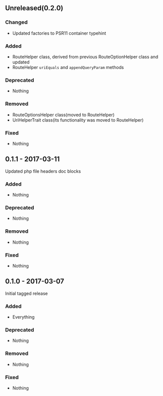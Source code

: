## Unreleased(0.2.0)

### Changed
* Updated factories to PSR11 container typehint

### Added
* RouteHelper class, derived from previous RouteOptionHelper class and updated
* RouteHelper `uriEquals` and `appendQueryParam` methods

### Deprecated
* Nothing

### Removed
* RouteOptionsHelper class(moved to RouteHelper)
* UriHelperTrait class(its functionality was moved to RouteHelper)

### Fixed
* Nothing


## 0.1.1 - 2017-03-11

Updated php file headers doc blocks

### Added
* Nothing

### Deprecated
* Nothing

### Removed
* Nothing

### Fixed
* Nothing


## 0.1.0 - 2017-03-07

Initial tagged release

### Added
* Everything

### Deprecated
* Nothing

### Removed
* Nothing

### Fixed
* Nothing
